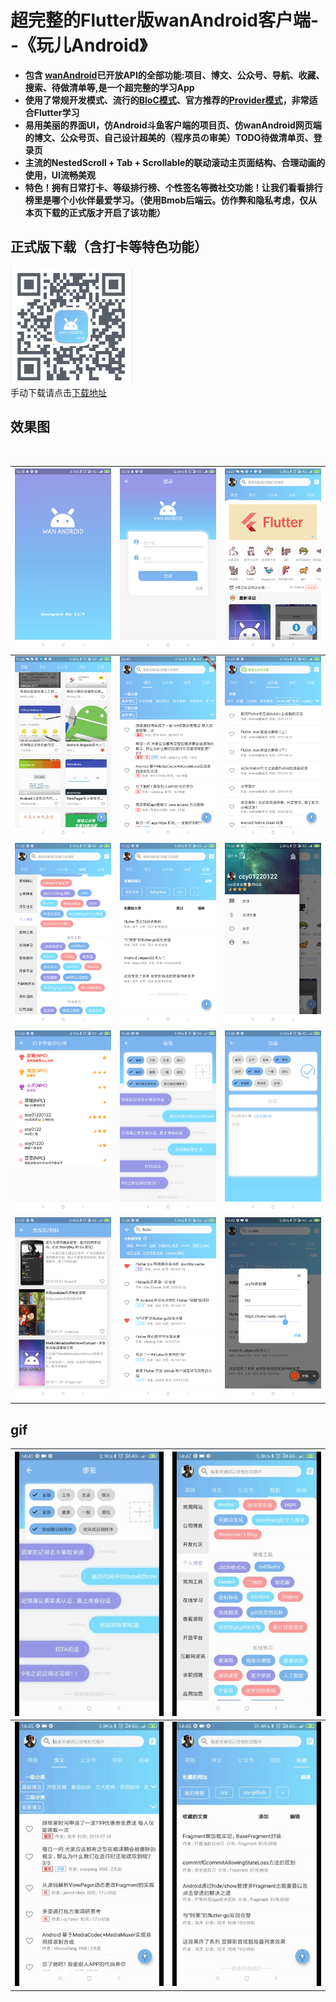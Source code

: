 
# 超完整的Flutter版wanAndroid客户端--《玩儿Android》

- **包含 [wanAndroid](https://wanandroid.com/index)已开放API的全部功能:项目、博文、公众号、导航、收藏、搜索、待做清单等,是一个超完整的学习App**
- **使用了常规开发模式、流行的[BloC模式](https://pub.dev/packages/bloc)、官方推荐的[Provider模式](https://pub.dev/packages/provider)，非常适合Flutter学习**
- **易用美丽的界面UI，仿Android斗鱼客户端的项目页、仿wanAndroid网页端的博文、公众号页、自己设计超美的（程序员の审美）TODO待做清单页、登录页**
- **主流的NestedScroll + Tab + Scrollable的联动滚动主页面结构、合理动画的使用，UI流畅美观**
- **特色！拥有日常打卡、等级排行榜、个性签名等微社交功能！让我们看看排行榜里是哪个小伙伴最爱学习。（使用Bmob后端云。仿作弊和隐私考虑，仅从本页下载的正式版才开启了该功能）**

## 正式版下载（含打卡等特色功能）
![](my_flutter_pic/qrcode.png)<br/>
手动下载请点击[下载地址](https://www.pgyer.com/ccywaf)

## 效果图

<br/>

 | ![](my_flutter_pic/Screenshot_2019-08-04-15-18-14-695_ccy.wanandroid.png) | ![](my_flutter_pic/Screenshot_2019-08-04-15-18-11-188_ccy.wanandroid.png) | ![](my_flutter_pic/Screenshot_2019-08-04-14-27-57-381_ccy.wanandroid.png) |
|:----:|:----:|:----:|
| ![](my_flutter_pic/Screenshot_2019-08-04-14-28-29-136_ccy.wanandroid.png) | ![](my_flutter_pic/Screenshot_2019-08-02-23-40-22-673_ccy.wanandroid.png) | ![](my_flutter_pic/Screenshot_2019-08-04-14-29-40-030_ccy.wanandroid.png) |
| ![](my_flutter_pic/Screenshot_2019-08-04-14-30-39-961_ccy.wanandroid.png) | ![](my_flutter_pic/Screenshot_2019-08-04-14-32-24-047_ccy.wanandroid.png) | ![](my_flutter_pic/Screenshot_2019-08-04-14-33-25-691_ccy.wanandroid.png) |
| ![](my_flutter_pic/Screenshot_2019-08-04-14-33-34-157_ccy.wanandroid.png) | ![](my_flutter_pic/Screenshot_2019-08-04-14-36-08-148_ccy.wanandroid.png) | ![](my_flutter_pic/Screenshot_2019-08-04-14-36-22-723_ccy.wanandroid.png) |
| ![](my_flutter_pic/Screenshot_2019-08-04-14-37-25-765_ccy.wanandroid.png) | ![](my_flutter_pic/Screenshot_2019-08-04-14-38-46-569_ccy.wanandroid.png) | ![](my_flutter_pic/Screenshot_2019-08-04-14-43-57-401_ccy.wanandroid.png) | 

## gif

| ![](my_flutter_pic/1564901753666.gif) | ![](my_flutter_pic/1564901639263.gif) | 
|:----:|:----:|
| ![](my_flutter_pic/1564901729000.gif) | ![](my_flutter_pic/1564901692361.gif) |
